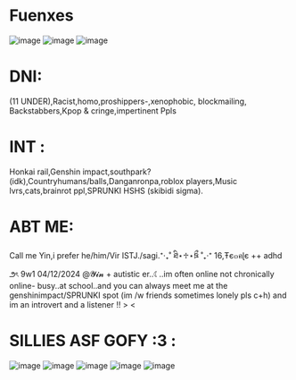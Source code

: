 # Fuenxes
![image](https://github.com/user-attachments/assets/7de549c4-e399-47cd-85ca-484e0abb9b46)
![image](https://i.pinimg.com/736x/c6/23/9b/c6239bf5440ffba509e4edfa6adfbb42.jpg)
![image](https://github.com/user-attachments/assets/832fb782-1a59-44b3-91c2-969f467cf8a3)


# DNI:
(11 UNDER),Racist,homo,proshippers-,xenophobic, blockmailing, Backstabbers,Kpop & cringe,impertinent Ppls
# INT : 
Honkai rail,Genshin impact,southpark? (idk),Countryhumans/balls,Danganronpa,roblox players,Music lvrs,cats,brainrot ppl,SPRUNKI HSHS (skibidi sigma).

# ABT ME: 
Call me Yin,i prefer he/him/Vir ISTJ./sagi.⁺‧₊˚ ཐི⋆♱⋆ཋྀ ˚₊‧⁺ 16,Ŧє๓คɭє ++ adhd ౨ৎ 9w1 04/12/2024 @𝓨𝓲𝓷 + autistic er..☾..im often online not chronically online- busy..at school..and you can always meet me at the genshinimpact/SPRUNKI spot (im /w friends sometimes lonely pls c+h) and im an introvert and a listener !! > <

# SILLIES ASF GOFY :3 :
![image](https://scontent.fmnl9-5.fna.fbcdn.net/v/t1.15752-9/467480091_810892324501530_914034759900759585_n.png?_nc_cat=109&ccb=1-7&_nc_sid=9f807c&_nc_ohc=AONd2AvRLLkQ7kNvgGP9_Fy&_nc_zt=23&_nc_ht=scontent.fmnl9-5.fna&oh=03_Q7cD1gFKesmn1IN69yMUYzLFZSCZuV_fsqjYT-wc3Kgo0gOKAw&oe=67A001C5)
![image](https://scontent.fmnl9-2.fna.fbcdn.net/v/t1.15752-9/467480413_604270845429937_8801133671508407458_n.png?_nc_cat=111&ccb=1-7&_nc_sid=9f807c&_nc_ohc=arS8Z24hkJEQ7kNvgGTCjLA&_nc_zt=23&_nc_ht=scontent.fmnl9-2.fna&oh=03_Q7cD1gE-mPVnE7AbNYtH81j3NdIurp0AsDNB5YlKJabpwYwtQQ&oe=67A01A80)
![image](https://scontent.fmnl9-1.fna.fbcdn.net/v/t1.15752-9/471740104_1697855494107390_8832677854840840517_n.png?_nc_cat=110&ccb=1-7&_nc_sid=9f807c&_nc_ohc=tQTmnG9ICVgQ7kNvgFhpTy4&_nc_zt=23&_nc_ht=scontent.fmnl9-1.fna&oh=03_Q7cD1gGl_rhw7PwknvF18ECb6rJq8uKn0WquXYwPwS6NV9RnNA&oe=67A005CE)
![image](https://scontent.fmnl9-2.fna.fbcdn.net/v/t1.15752-9/467471236_1297656591376578_7602190009242163363_n.png?_nc_cat=101&ccb=1-7&_nc_sid=9f807c&_nc_ohc=dA1Py1VAkGIQ7kNvgG13JSI&_nc_zt=23&_nc_ht=scontent.fmnl9-2.fna&oh=03_Q7cD1gEqNgvx-FTIKgjxXw9dvXwHIlFI-L5xPEybvSv8_Y9o3A&oe=67A00F0D)
![image](https://scontent.fmnl9-4.fna.fbcdn.net/v/t1.15752-9/467486237_1295300171504777_7651151830496736341_n.png?_nc_cat=105&ccb=1-7&_nc_sid=9f807c&_nc_ohc=Kc66zwFG_NEQ7kNvgEUdpEl&_nc_zt=23&_nc_ht=scontent.fmnl9-4.fna&oh=03_Q7cD1gHI6IaYFphrxXawHgLkNSTTm6A-AtDqFPdRVWv4b-yvXA&oe=67A00653)
